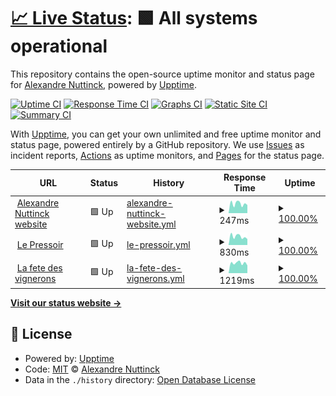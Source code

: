 # [📈 Live Status](https://status.alexnuttinck.dev): <!--live status--> **🟩 All systems operational**

This repository contains the open-source uptime monitor and status page for [Alexandre Nuttinck](https://alexnuttinck.dev), powered by [Upptime](https://github.com/upptime/upptime).

[![Uptime CI](https://github.com/alexnuttinck/upptime/workflows/Uptime%20CI/badge.svg)](https://github.com/alexnuttinck/status-page/actions?query=workflow%3A%22Uptime+CI%22)
[![Response Time CI](https://github.com/alexnuttinck/upptime/workflows/Response%20Time%20CI/badge.svg)](https://github.com/alexnuttinck/status-page/actions?query=workflow%3A%22Response+Time+CI%22)
[![Graphs CI](https://github.com/alexnuttinck/upptime/workflows/Graphs%20CI/badge.svg)](https://github.com/alexnuttinck/status-page/actions?query=workflow%3A%22Graphs+CI%22)
[![Static Site CI](https://github.com/alexnuttinck/upptime/workflows/Static%20Site%20CI/badge.svg)](https://github.com/alexnuttinck/status-page/actions?query=workflow%3A%22Static+Site+CI%22)
[![Summary CI](https://github.com/alexnuttinck/upptime/workflows/Summary%20CI/badge.svg)](https://github.com/alexnuttinck/status-page/actions?query=workflow%3A%22Summary+CI%22)

With [Upptime](https://upptime.js.org), you can get your own unlimited and free uptime monitor and status page, powered entirely by a GitHub repository. We use [Issues](https://github.com/alexnuttinck/upptime/issues) as incident reports, [Actions](https://github.com/alexnuttinck/upptime/actions) as uptime monitors, and [Pages](https://status.alexnuttinck.dev) for the status page.

<!--start: status pages-->
<!-- This summary is generated by Upptime (https://github.com/upptime/upptime) -->
<!-- Do not edit this manually, your changes will be overwritten -->
<!-- prettier-ignore -->
| URL | Status | History | Response Time | Uptime |
| --- | ------ | ------- | ------------- | ------ |
| <img alt="" src="https://icons.duckduckgo.com/ip3/alexnuttinck.dev.ico" height="13"> [Alexandre Nuttinck website](https://alexnuttinck.dev) | 🟩 Up | [alexandre-nuttinck-website.yml](https://github.com/alexnuttinck/status-page/commits/HEAD/history/alexandre-nuttinck-website.yml) | <details><summary><img alt="Response time graph" src="./graphs/alexandre-nuttinck-website/response-time-week.png" height="20"> 247ms</summary><br><a href="https://status.alexnuttinck.dev/history/alexandre-nuttinck-website"><img alt="Response time 296" src="https://img.shields.io/endpoint?url=https%3A%2F%2Fraw.githubusercontent.com%2Falexnuttinck%2Fstatus-page%2FHEAD%2Fapi%2Falexandre-nuttinck-website%2Fresponse-time.json"></a><br><a href="https://status.alexnuttinck.dev/history/alexandre-nuttinck-website"><img alt="24-hour response time 260" src="https://img.shields.io/endpoint?url=https%3A%2F%2Fraw.githubusercontent.com%2Falexnuttinck%2Fstatus-page%2FHEAD%2Fapi%2Falexandre-nuttinck-website%2Fresponse-time-day.json"></a><br><a href="https://status.alexnuttinck.dev/history/alexandre-nuttinck-website"><img alt="7-day response time 247" src="https://img.shields.io/endpoint?url=https%3A%2F%2Fraw.githubusercontent.com%2Falexnuttinck%2Fstatus-page%2FHEAD%2Fapi%2Falexandre-nuttinck-website%2Fresponse-time-week.json"></a><br><a href="https://status.alexnuttinck.dev/history/alexandre-nuttinck-website"><img alt="30-day response time 254" src="https://img.shields.io/endpoint?url=https%3A%2F%2Fraw.githubusercontent.com%2Falexnuttinck%2Fstatus-page%2FHEAD%2Fapi%2Falexandre-nuttinck-website%2Fresponse-time-month.json"></a><br><a href="https://status.alexnuttinck.dev/history/alexandre-nuttinck-website"><img alt="1-year response time 289" src="https://img.shields.io/endpoint?url=https%3A%2F%2Fraw.githubusercontent.com%2Falexnuttinck%2Fstatus-page%2FHEAD%2Fapi%2Falexandre-nuttinck-website%2Fresponse-time-year.json"></a></details> | <details><summary><a href="https://status.alexnuttinck.dev/history/alexandre-nuttinck-website">100.00%</a></summary><a href="https://status.alexnuttinck.dev/history/alexandre-nuttinck-website"><img alt="All-time uptime 99.99%" src="https://img.shields.io/endpoint?url=https%3A%2F%2Fraw.githubusercontent.com%2Falexnuttinck%2Fstatus-page%2FHEAD%2Fapi%2Falexandre-nuttinck-website%2Fuptime.json"></a><br><a href="https://status.alexnuttinck.dev/history/alexandre-nuttinck-website"><img alt="24-hour uptime 100.00%" src="https://img.shields.io/endpoint?url=https%3A%2F%2Fraw.githubusercontent.com%2Falexnuttinck%2Fstatus-page%2FHEAD%2Fapi%2Falexandre-nuttinck-website%2Fuptime-day.json"></a><br><a href="https://status.alexnuttinck.dev/history/alexandre-nuttinck-website"><img alt="7-day uptime 100.00%" src="https://img.shields.io/endpoint?url=https%3A%2F%2Fraw.githubusercontent.com%2Falexnuttinck%2Fstatus-page%2FHEAD%2Fapi%2Falexandre-nuttinck-website%2Fuptime-week.json"></a><br><a href="https://status.alexnuttinck.dev/history/alexandre-nuttinck-website"><img alt="30-day uptime 100.00%" src="https://img.shields.io/endpoint?url=https%3A%2F%2Fraw.githubusercontent.com%2Falexnuttinck%2Fstatus-page%2FHEAD%2Fapi%2Falexandre-nuttinck-website%2Fuptime-month.json"></a><br><a href="https://status.alexnuttinck.dev/history/alexandre-nuttinck-website"><img alt="1-year uptime 100.00%" src="https://img.shields.io/endpoint?url=https%3A%2F%2Fraw.githubusercontent.com%2Falexnuttinck%2Fstatus-page%2FHEAD%2Fapi%2Falexandre-nuttinck-website%2Fuptime-year.json"></a></details>
| <img alt="" src="https://icons.duckduckgo.com/ip3/www.lepressoir.be.ico" height="13"> [Le Pressoir](https://www.lepressoir.be/) | 🟩 Up | [le-pressoir.yml](https://github.com/alexnuttinck/status-page/commits/HEAD/history/le-pressoir.yml) | <details><summary><img alt="Response time graph" src="./graphs/le-pressoir/response-time-week.png" height="20"> 830ms</summary><br><a href="https://status.alexnuttinck.dev/history/le-pressoir"><img alt="Response time 1068" src="https://img.shields.io/endpoint?url=https%3A%2F%2Fraw.githubusercontent.com%2Falexnuttinck%2Fstatus-page%2FHEAD%2Fapi%2Fle-pressoir%2Fresponse-time.json"></a><br><a href="https://status.alexnuttinck.dev/history/le-pressoir"><img alt="24-hour response time 661" src="https://img.shields.io/endpoint?url=https%3A%2F%2Fraw.githubusercontent.com%2Falexnuttinck%2Fstatus-page%2FHEAD%2Fapi%2Fle-pressoir%2Fresponse-time-day.json"></a><br><a href="https://status.alexnuttinck.dev/history/le-pressoir"><img alt="7-day response time 830" src="https://img.shields.io/endpoint?url=https%3A%2F%2Fraw.githubusercontent.com%2Falexnuttinck%2Fstatus-page%2FHEAD%2Fapi%2Fle-pressoir%2Fresponse-time-week.json"></a><br><a href="https://status.alexnuttinck.dev/history/le-pressoir"><img alt="30-day response time 833" src="https://img.shields.io/endpoint?url=https%3A%2F%2Fraw.githubusercontent.com%2Falexnuttinck%2Fstatus-page%2FHEAD%2Fapi%2Fle-pressoir%2Fresponse-time-month.json"></a><br><a href="https://status.alexnuttinck.dev/history/le-pressoir"><img alt="1-year response time 999" src="https://img.shields.io/endpoint?url=https%3A%2F%2Fraw.githubusercontent.com%2Falexnuttinck%2Fstatus-page%2FHEAD%2Fapi%2Fle-pressoir%2Fresponse-time-year.json"></a></details> | <details><summary><a href="https://status.alexnuttinck.dev/history/le-pressoir">100.00%</a></summary><a href="https://status.alexnuttinck.dev/history/le-pressoir"><img alt="All-time uptime 99.95%" src="https://img.shields.io/endpoint?url=https%3A%2F%2Fraw.githubusercontent.com%2Falexnuttinck%2Fstatus-page%2FHEAD%2Fapi%2Fle-pressoir%2Fuptime.json"></a><br><a href="https://status.alexnuttinck.dev/history/le-pressoir"><img alt="24-hour uptime 100.00%" src="https://img.shields.io/endpoint?url=https%3A%2F%2Fraw.githubusercontent.com%2Falexnuttinck%2Fstatus-page%2FHEAD%2Fapi%2Fle-pressoir%2Fuptime-day.json"></a><br><a href="https://status.alexnuttinck.dev/history/le-pressoir"><img alt="7-day uptime 100.00%" src="https://img.shields.io/endpoint?url=https%3A%2F%2Fraw.githubusercontent.com%2Falexnuttinck%2Fstatus-page%2FHEAD%2Fapi%2Fle-pressoir%2Fuptime-week.json"></a><br><a href="https://status.alexnuttinck.dev/history/le-pressoir"><img alt="30-day uptime 100.00%" src="https://img.shields.io/endpoint?url=https%3A%2F%2Fraw.githubusercontent.com%2Falexnuttinck%2Fstatus-page%2FHEAD%2Fapi%2Fle-pressoir%2Fuptime-month.json"></a><br><a href="https://status.alexnuttinck.dev/history/le-pressoir"><img alt="1-year uptime 99.98%" src="https://img.shields.io/endpoint?url=https%3A%2F%2Fraw.githubusercontent.com%2Falexnuttinck%2Fstatus-page%2FHEAD%2Fapi%2Fle-pressoir%2Fuptime-year.json"></a></details>
| <img alt="" src="https://icons.duckduckgo.com/ip3/lafetedesvignerons.be.ico" height="13"> [La fete des vignerons](https://lafetedesvignerons.be) | 🟩 Up | [la-fete-des-vignerons.yml](https://github.com/alexnuttinck/status-page/commits/HEAD/history/la-fete-des-vignerons.yml) | <details><summary><img alt="Response time graph" src="./graphs/la-fete-des-vignerons/response-time-week.png" height="20"> 1219ms</summary><br><a href="https://status.alexnuttinck.dev/history/la-fete-des-vignerons"><img alt="Response time 1260" src="https://img.shields.io/endpoint?url=https%3A%2F%2Fraw.githubusercontent.com%2Falexnuttinck%2Fstatus-page%2FHEAD%2Fapi%2Fla-fete-des-vignerons%2Fresponse-time.json"></a><br><a href="https://status.alexnuttinck.dev/history/la-fete-des-vignerons"><img alt="24-hour response time 1097" src="https://img.shields.io/endpoint?url=https%3A%2F%2Fraw.githubusercontent.com%2Falexnuttinck%2Fstatus-page%2FHEAD%2Fapi%2Fla-fete-des-vignerons%2Fresponse-time-day.json"></a><br><a href="https://status.alexnuttinck.dev/history/la-fete-des-vignerons"><img alt="7-day response time 1219" src="https://img.shields.io/endpoint?url=https%3A%2F%2Fraw.githubusercontent.com%2Falexnuttinck%2Fstatus-page%2FHEAD%2Fapi%2Fla-fete-des-vignerons%2Fresponse-time-week.json"></a><br><a href="https://status.alexnuttinck.dev/history/la-fete-des-vignerons"><img alt="30-day response time 1170" src="https://img.shields.io/endpoint?url=https%3A%2F%2Fraw.githubusercontent.com%2Falexnuttinck%2Fstatus-page%2FHEAD%2Fapi%2Fla-fete-des-vignerons%2Fresponse-time-month.json"></a><br><a href="https://status.alexnuttinck.dev/history/la-fete-des-vignerons"><img alt="1-year response time 1263" src="https://img.shields.io/endpoint?url=https%3A%2F%2Fraw.githubusercontent.com%2Falexnuttinck%2Fstatus-page%2FHEAD%2Fapi%2Fla-fete-des-vignerons%2Fresponse-time-year.json"></a></details> | <details><summary><a href="https://status.alexnuttinck.dev/history/la-fete-des-vignerons">100.00%</a></summary><a href="https://status.alexnuttinck.dev/history/la-fete-des-vignerons"><img alt="All-time uptime 99.61%" src="https://img.shields.io/endpoint?url=https%3A%2F%2Fraw.githubusercontent.com%2Falexnuttinck%2Fstatus-page%2FHEAD%2Fapi%2Fla-fete-des-vignerons%2Fuptime.json"></a><br><a href="https://status.alexnuttinck.dev/history/la-fete-des-vignerons"><img alt="24-hour uptime 100.00%" src="https://img.shields.io/endpoint?url=https%3A%2F%2Fraw.githubusercontent.com%2Falexnuttinck%2Fstatus-page%2FHEAD%2Fapi%2Fla-fete-des-vignerons%2Fuptime-day.json"></a><br><a href="https://status.alexnuttinck.dev/history/la-fete-des-vignerons"><img alt="7-day uptime 100.00%" src="https://img.shields.io/endpoint?url=https%3A%2F%2Fraw.githubusercontent.com%2Falexnuttinck%2Fstatus-page%2FHEAD%2Fapi%2Fla-fete-des-vignerons%2Fuptime-week.json"></a><br><a href="https://status.alexnuttinck.dev/history/la-fete-des-vignerons"><img alt="30-day uptime 100.00%" src="https://img.shields.io/endpoint?url=https%3A%2F%2Fraw.githubusercontent.com%2Falexnuttinck%2Fstatus-page%2FHEAD%2Fapi%2Fla-fete-des-vignerons%2Fuptime-month.json"></a><br><a href="https://status.alexnuttinck.dev/history/la-fete-des-vignerons"><img alt="1-year uptime 99.23%" src="https://img.shields.io/endpoint?url=https%3A%2F%2Fraw.githubusercontent.com%2Falexnuttinck%2Fstatus-page%2FHEAD%2Fapi%2Fla-fete-des-vignerons%2Fuptime-year.json"></a></details>

<!--end: status pages-->

[**Visit our status website →**](https://status.alexnuttinck.dev)

## 📄 License

- Powered by: [Upptime](https://github.com/upptime/upptime)
- Code: [MIT](./LICENSE) © [Alexandre Nuttinck](https://alexnuttinck.dev)
- Data in the `./history` directory: [Open Database License](https://opendatacommons.org/licenses/odbl/1-0/)
